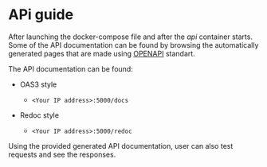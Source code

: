 # APi guide

After launching the docker-compose file and after the *api* container starts. Some of the API documentation can be found by browsing the automatically generated pages that are made using [OPENAPI](https://swagger.io/resources/open-api/) standart. 

The API documentation can be found:
- OAS3 style  

    - ```<Your IP address>:5000/docs```
- Redoc style  

    - ```<Your IP address>:5000/redoc```

Using the provided generated API documentation, user can also test requests and see the responses.
